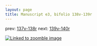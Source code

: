 ```yaml
---
layout: page
title: Manuscript e3, bifolio 138v-139r
---
```


prev: [137v-138r](../137v-138r/) next: [139v-140r](../139v-140r/)



[![Linked to zoomble image](http://www.homermultitext.org/iipsrv?IIIF=/project/homer/pyramidal/deepzoom/hmt/e3bifolio/v1/E3_138v_139r.tif/full/2000,/0/default.jpg)](http://www.homermultitext.org/ict2/?urn=urn:cite2:hmt:e3bifolio.v1:E3_138v_139r)


